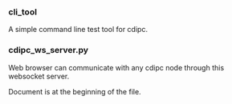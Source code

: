 ### cli_tool

A simple command line test tool for cdipc.


### cdipc_ws_server.py

Web browser can communicate with any cdipc node through this websocket server.

Document is at the beginning of the file.

